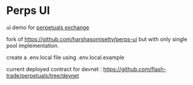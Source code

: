 # Perps UI

ui demo for [perpetuals exchange](https://www.github.com/askibin/perpetuals)

fork of https://github.com/harshasomisetty/perps-ui but with only single pool implementation.

create a .env.local file using .env.local.example

current deployed contract for devnet : https://github.com/flash-trade/perpetuals/tree/devnet 